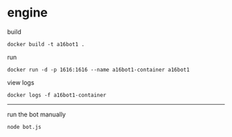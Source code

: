 # engine

build

```
docker build -t a16bot1 .
```

run

```
docker run -d -p 1616:1616 --name a16bot1-container a16bot1
```

view logs 

```
docker logs -f a16bot1-container
```

---

run the bot manually

```
node bot.js
```